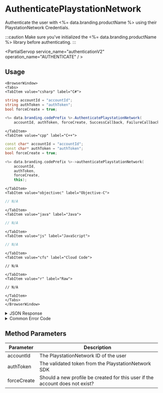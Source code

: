 # AuthenticatePlaystationNetwork

Authenticate the user with <%= data.branding.productName %> using their PlaystationNetwork Credentials.



:::caution
Make sure you've initialized the <%= data.branding.productName %> library before authenticating.
:::

<PartialServop service_name="authenticationV2" operation_name="AUTHENTICATE" / >

## Usage

```mdx-code-block
<BrowserWindow>
<Tabs>
<TabItem value="csharp" label="C#">
```

```csharp
string accountId = "accountId";
string authToken = "authToken";
bool forceCreate = true;

<%= data.branding.codePrefix %>.AuthenticatePlaystationNetwork(
    accountId, authToken, forceCreate, SuccessCallback, FailureCallback);
```

```mdx-code-block
</TabItem>
<TabItem value="cpp" label="C++">
```

```cpp
const char* accountId = "accountId";
const char* authToken = "authToken";
bool forceCreate = true;

<%= data.branding.codePrefix %>->authenticatePlaystationNetwork(
    accountId,
    authToken,
    forceCreate,
    this);
```

```mdx-code-block
</TabItem>
<TabItem value="objectivec" label="Objective-C">
```

```objectivec
// N/A
```

```mdx-code-block
</TabItem>
<TabItem value="java" label="Java">
```

```java
// N/A
```

```mdx-code-block
</TabItem>
<TabItem value="js" label="JavaScript">
```

```javascript
// N/A
```

```mdx-code-block
</TabItem>
<TabItem value="cfs" label="Cloud Code">
```

```cfscript
// N/A
```

```mdx-code-block
</TabItem>
<TabItem value="r" label="Raw">
```

```cfscript
// N/A
```

```mdx-code-block
</TabItem>
</Tabs>
</BrowserWindow>
```

<details>
<summary>JSON Response</summary>

```json
{
    "status": 200,
    "data": {
        "vcPurchased": 0,
        "experiencePoints": 100,
        "refundCount": 0,
        "playerSessionExpiry": 60,
        "server_time": 1464621990155,
        "experienceLevel": 0,
        "currency": {
            "credits": {
                "purchased": 0,
                "balance": 12211,
                "consumed": 133,
                "awarded": 12344
            }
        },
        "abTestingId": 8,
        "statistics": {
            "gamesWon": 0
        },
        "id": "323e861-b749-4ce4-a57a-175232e21b5d",
        "createdAt": 1459439058035,
        "profileId": "323e861-b749-4ce4-a57a-175232e21b5d",
        "newUser": "false",
        "xpCapped": false,
        "sent_events": [],
        "timeZoneOffset": -5,
        "playerName": "",
        "vcClaimed": 0,
        "parentProfileId": null,
        "rewards": {
            "rewardDetails": {},
            "rewards": {},
            "currency": {}
        },
        "countryCode": "ca",
        "loginCount": 16,
        "emailAddress": "test@email.com",
        "previousLogin": 1464621979514,
        "incoming_events": [],
        "lastLogin": 1464621990118,
        "languageCode": "en",
        "pictureUrl": null,
        "sessionId": "v3grtg3ve0a089pekk8lneuk8k",
        "amountSpent": 0
    }
}
```
</details>

<details>
<summary>Common Error Code</summary>

### Status Codes
Code | Name | Description
---- | ---- | -----------
40206 | MISSING_IDENTITY_ERROR | The identity does not exist on the server and `forceCreate` was `false` [and a `profileId` was provided - otherwise 40208 would have been returned]. Will also occur when `forceCreate` is `true` and a saved [but un-associated] `profileId` is provided. The error handler should reset the stored profile id (if there is one) and re-authenticate, setting `forceCreate` to `true` to create a new account. **A common cause of this error is deleting the user's account via the Design Portal.**
40207 | SWITCHING_PROFILES | Indicates that the identity credentials are valid, and the saved `profileId` is valid, but the identity is not associated with the provided `profileId`. This may indicate that the user wants to switch accounts in the app. Often an app will pop-up a dialog confirming that the user wants to switch accounts, and then reset the stored `profileId` and call authenticate again.
40208 | MISSING_PROFILE_ERROR | Returned when the identity cannot be located, no `profileId` is provided, and `forceCreate` is false. The normal response is to call Authenticate again with `forceCreate` set to `true`.
40217 | UNKNOWN_AUTH_ERROR | An unknown error has occurred during authentication.
40307 | TOKEN_DOES_NOT_MATCH_USER | The user credentials are invalid (i.e. bad PlaystationNetwork id / token). May also indicate that PlaystationNetwork integration is not properly configured.

</details>


## Method Parameters
Parameter | Description
--------- | -----------
accountId | The PlaystationNetwork ID of the user
authToken | The validated token from the PlaystationNetwork SDK
forceCreate | Should a new profile be created for this user if the account does not exist?


